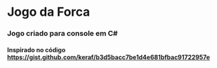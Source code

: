 # Jogo da Forca

### Jogo criado para console em C#
#### Inspirado no código https://gist.github.com/keraf/b3d5bacc7be1d4e681bfbac91722957e
